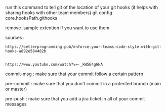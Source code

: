 run this command to tell git of the location of your git hooks (it helps with sharing hooks with other team members)
	git config core.hooksPath.githooks

remove .sample extention if you want to use them

sources : 
	
	https://betterprogramming.pub/enforce-your-teams-code-style-with-git-hooks-a892e584482b


	https://www.youtube.com/watch?v=-_kW5E4gGHA

commit-msg : make sure that your commit follow a certain pattern

pre-commit : make sure that you don't commit in a protected branch (main or master)

pre-push : make sure that you add a jira ticket in all of your commit messages
